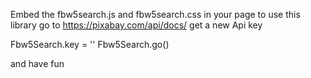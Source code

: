 Embed the fbw5search.js and fbw5search.css in your page
to use this library
go to https://pixabay.com/api/docs/
get a new Api key

Fbw5Search.key = '<enter your Api key>'
Fbw5Search.go(<elementId>)

and have fun